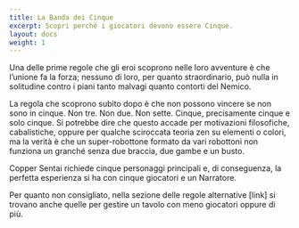 ```yaml
---
title: La Banda dei Cinque
excerpt: Scopri perché i giocatori devono essere Cinque.
layout: docs
weight: 1
---
```

Una delle prime regole che gli eroi scoprono nelle loro avventure è che l’unione fa la forza; nessuno di loro, per quanto straordinario, può nulla in solitudine contro i piani tanto malvagi quanto contorti del Nemico. 


La regola che scoprono subito dopo è che non possono vincere se non sono in cinque. Non tre. Non due. Non sette. Cinque, precisamente cinque e solo cinque. Si potrebbe dire che questo accade per motivazioni filosofiche, cabalistiche, oppure per qualche sciroccata teoria zen su elementi o colori, ma la verità è che un super-robottone formato da vari robottoni non funziona un granché senza due braccia, due gambe e un busto.


Copper Sentai richiede cinque personaggi principali e, di conseguenza, la perfetta esperienza si ha con cinque giocatori e un Narratore. 

Per quanto non consigliato, nella sezione delle regole alternative \[link] si trovano anche quelle per gestire un tavolo con meno giocatori oppure di più.
